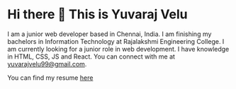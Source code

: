 
# Hi there 👋 This is Yuvaraj Velu

I am a junior web developer based in Chennai, India. I am finishing my bachelors in Information Technology at Rajalakshmi Engineering College. I am currently looking for a junior role in web development. I have knowledge in HTML, CSS, JS and React. You can connect with me at [yuvarajvelu99@gmail.com](mailto:yuvarajvelu99@gmail.com). 

You can find my resume [here](https://drive.google.com/file/d/1Oi8XmoLarVcE6kDRaEXCmd0nDnheH5WK/view?usp=sharing)

